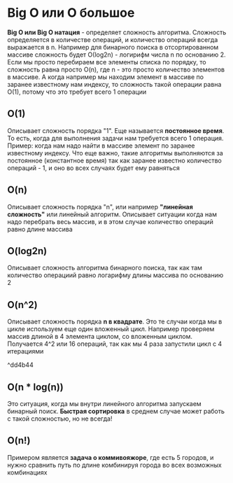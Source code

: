 <h1>Big O или О большое</h1>
<b>Big O или Big O натация</b> - определяет сложность алгоритма. Сложность определяется в количестве операций, и количество операций всегда выражается в n. Например для бинарного поиска в отсортированном массиве сложность будет О(log2n) - логирифм числа n по основанию 2. 
Если мы просто перебираем все элементы списка по порядку, то сложность равна просто O(n), где n - это просто количество элементов в массиве. А когда например мы находим элемент в массиве по заранее известному нам индексу, то сложность такой операции равна O(1), потому что это требует всего 1 операции

<h2>O(1)</h2>
Описывает сложность порядка "1". Еще называется <b>постоянное время</b>. То есть, когда для выполнения задачи нам требуется всего 1 операция. Пример: когда нам надо найти в массиве элемент по заранее известному индексу. Что еще важно, такие алгоритмы выполняются за постоянное (константное время) так как заранее известно количество операций - 1, и оно во всех случаях будет ему равняться

<h2>O(n)</h2>
Описывает сложность порядка "n", или например <b>"линейная сложность"</b> или линейный алгоритм. Описывает ситуации когда нам надо перебрать весь массив, и в этом случае количество операций равно длине массива

<h2>O(log2n)</h2>
Описывает сложность алгоритма бинарного поиска, так как там количество операциий равно логарифму длины массива по основанию 2

<h2>O(n^2)</h2>
Описывает сложность порядка <b>n в квадрате</b>. Это те случаи когда мы в цикле используем еще один вложенный цикл. Например проверяем массив длиной в 4 элемента циклом, со вложенным циклом. Получается 4^2 или 16 операций, так как мы 4 раза запустили цикл с 4 итерациями

^dd4b44

<h2>O(n * log(n))</h2>
Это ситуация, когда мы внутри линейного алгоритма запускаем бинарный поиск. <b>Быстрая сортировка</b> в среднем случае может работь с такой сложностью, но не всегда!

<h2>O(n!)</h2>
Примером является <b>задача о коммивояжоре</b>, где есть 5 городов, и нужно сравнить путь по длине комбинируя города во всех возможных комбинациях
